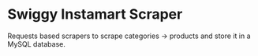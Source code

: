 # Swiggy Instamart Scraper

Requests based scrapers to scrape categories -> products and store it in a MySQL database.
